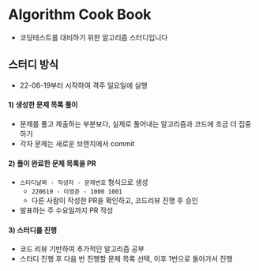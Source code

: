 # Algorithm Cook Book
- 코딩테스트를 대비하기 위한 알고리즘 스터디입니다

## 스터디 방식
- 22-06-19부터 시작하여 격주 일요일에 실행

#### 1) 생성한 문제 목록 풀이
- 문제를 풀고 제출하는 부분보다, 실제로 풀어내는 알고리즘과 코드에 조금 더 집중하기
- 각자 문제는 새로운 브랜치에서 commit

#### 2) 풀이 완료한 문제 목록을 PR
- `스터디날짜 - 작성자 - 문제번호` 형식으로 생성
    - `220619 - 이영준 - 1000 1001`
    - 다른 사람이 작성한 PR을 확인하고, 코드리뷰 진행 후 승인
- 발표하는 주 수요일까지 PR 작성

#### 3) 스터디를 진행
- 코드 리뷰 기반하여 추가적인 알고리즘 공부
- 스터디 진행 후 다음 번 진행할 문제 목록 선택, 이후 1번으로 돌아가서 진행